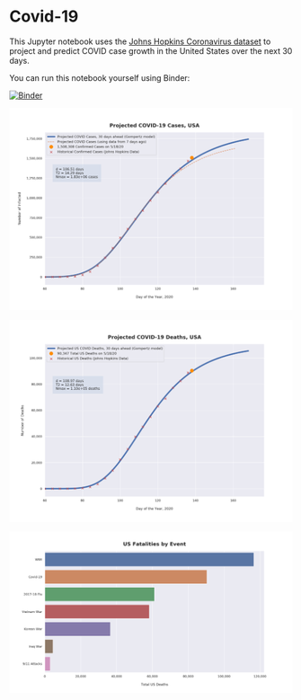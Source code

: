 # Covid-19

This Jupyter notebook uses the [Johns Hopkins Coronavirus dataset](https://github.com/CSSEGISandData/COVID-19/blob/master/README.md) to project and predict COVID case growth in the United States over the next 30 days.

You can run this notebook yourself using Binder:

[![Binder](https://mybinder.org/badge_logo.svg)](https://mybinder.org/v2/gh/bws428/covid-19/master?filepath=covid-projections.nbconvert.ipynb)

![Projected Cases plot](https://raw.githubusercontent.com/bws428/covid-19/master/charts/covid-5.18.20.png)

![Projected Deaths plot](https://raw.githubusercontent.com/bws428/covid-19/master/charts/covid-deaths-5.18.20.png)

![Casualties plot](https://raw.githubusercontent.com/bws428/covid-19/master/charts/casualties.png)

